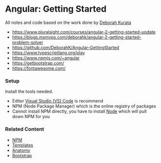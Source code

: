 # Angular: Getting Started

All notes and code based on the work done by [Deborah Kurata](https://app.pluralsight.com/profile/author/deborah-kurata)

* https://www.pluralsight.com/courses/angular-2-getting-started-update
* https://blogs.msmvps.com/deborahk/angular-2-getting-started-problem-solver
* https://github.com/DeborahK/Angular-GettingStarted
* https://www.typescriptlang.org/play
* https://www.npmjs.com/~angular
* https://getbootstrap.com/
* https://fontawesome.com/

### Setup

Install the tools needed.

* Editor [Visual Studio (VS) Code](https://code.visualstudio.com/) is recommend
* NPM (Node Package Manager) which is the online registry of packages
* Cannot install NPM directly, you have to install [Node](https://nodejs.org/en/download) which will pull down NPM for you

### Related Content

* [NPM](npm.md)
* [Templates](templates.md)
* [Anatomy](anatomy.md)
* [Bootstrap](bootstrap.md)





